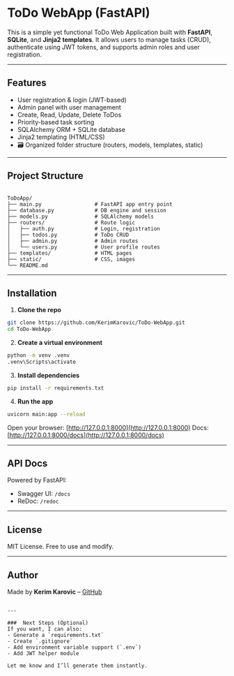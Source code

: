 
#  ToDo WebApp (FastAPI)

This is a simple yet functional ToDo Web Application built with **FastAPI**, **SQLite**, and **Jinja2 templates**. It allows users to manage tasks (CRUD), authenticate using JWT tokens, and supports admin roles and user registration.

---

##  Features

-  User registration & login (JWT-based)
-  Admin panel with user management
-  Create, Read, Update, Delete ToDos
-  Priority-based task sorting
-  SQLAlchemy ORM + SQLite database
-  Jinja2 templating (HTML/CSS)
- 🗃 Organized folder structure (routers, models, templates, static)

---

##  Project Structure

```

ToDoApp/
├── main.py                 # FastAPI app entry point
├── database.py             # DB engine and session
├── models.py               # SQLAlchemy models
├── routers/                # Route logic
│   ├── auth.py             # Login, registration
│   ├── todos.py            # ToDo CRUD
│   ├── admin.py            # Admin routes
│   └── users.py            # User profile routes
├── templates/              # HTML pages
├── static/                 # CSS, images
└── README.md

````

---

##  Installation

1. **Clone the repo**

```bash
git clone https://github.com/KerimKarovic/ToDo-WebApp.git
cd ToDo-WebApp
````

2. **Create a virtual environment**

```bash
python -m venv .venv
.venv\Scripts\activate
```

3. **Install dependencies**

```bash
pip install -r requirements.txt
```

4. **Run the app**

```bash
uvicorn main:app --reload
```

Open your browser: [http://127.0.0.1:8000](http://127.0.0.1:8000)
Docs: [http://127.0.0.1:8000/docs](http://127.0.0.1:8000/docs)

---

##  API Docs

Powered by FastAPI:

* Swagger UI: `/docs`
* ReDoc: `/redoc`

---

##  License

MIT License. Free to use and modify.

---

##  Author

Made by **Kerim Karovic** – [GitHub](https://github.com/KerimKarovic)

```

---

###  Next Steps (Optional)
If you want, I can also:
- Generate a `requirements.txt`
- Create `.gitignore`
- Add environment variable support (`.env`)
- Add JWT helper module

Let me know and I’ll generate them instantly.
```
